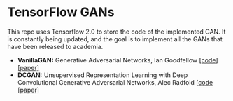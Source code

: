 # TensorFlow GANs

This repo uses Tensorflow 2.0 to store the code of the implemented GAN. It is constantly being updated, and the goal is to implement all the GANs that have been released to academia.


* **VanillaGAN:** Generative Adversarial Networks, Ian Goodfellow [[code]](https://github.com/marload/TensorFlow-GANs/tree/master/gans/vanilla-GAN) [[paper]](https://arxiv.org/abs/1406.2661)
* **DCGAN:** Unsupervised Representation Learning with Deep Convolutional Generative Adversarial Networks, Alec Radfold [[code](https://github.com/marload/TensorFlow-GANs/tree/master/gans/DCGAN) [[paper]](https://arxiv.org/abs/1511.06434)